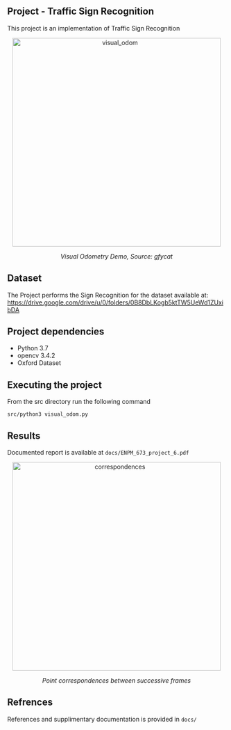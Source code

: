 ## Project - Traffic Sign Recognition
This project is an implementation of Traffic Sign Recognition

<p align="center">
<img src="images/a.gif" alt="visual_odom" width="480">
</p>
<p align="center">
<em>Visual Odometry Demo, Source: gfycat</em>
</p>


## Dataset
The Project performs the Sign Recognition for the dataset available at:
https://drive.google.com/drive/u/0/folders/0B8DbLKogb5ktTW5UeWd1ZUxibDA


## Project dependencies
* Python 3.7
* opencv 3.4.2 
* Oxford Dataset

## Executing the project
From the src directory run the following command

`src/python3 visual_odom.py` 


## Results

Documented report is available at `docs/ENPM_673_project_6.pdf`

<p align="center">
<img src="images/Sign_recog-large.gif" alt="correspondences" width="480">
</p>
<p align="center">
<em>Point correspondences between successive frames</em>
</p>


## Refrences
References and supplimentary documentation is provided in `docs/`
